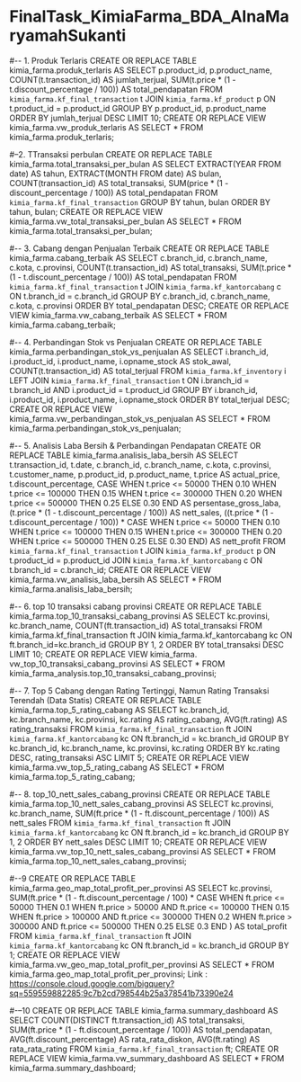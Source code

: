 # FinalTask_KimiaFarma_BDA_AlnaMaryamahSukanti

#-- 1. Produk Terlaris
CREATE OR REPLACE TABLE kimia_farma.produk_terlaris AS
SELECT 
    p.product_id,
    p.product_name,
    COUNT(t.transaction_id) AS jumlah_terjual,
    SUM(t.price * (1 - t.discount_percentage / 100)) AS total_pendapatan
FROM `kimia_farma.kf_final_transaction` t
JOIN `kimia_farma.kf_product` p ON t.product_id = p.product_id
GROUP BY p.product_id, p.product_name
ORDER BY jumlah_terjual DESC
LIMIT 10;
CREATE OR REPLACE VIEW kimia_farma.vw_produk_terlaris AS
SELECT * FROM kimia_farma.produk_terlaris;


#–2. TTransaksi perbulan
CREATE OR REPLACE TABLE kimia_farma.total_transaksi_per_bulan AS
SELECT 
    EXTRACT(YEAR FROM date) AS tahun,
    EXTRACT(MONTH FROM date) AS bulan,
    COUNT(transaction_id) AS total_transaksi,
    SUM(price * (1 - discount_percentage / 100)) AS total_pendapatan
FROM `kimia_farma.kf_final_transaction`
GROUP BY tahun, bulan
ORDER BY tahun, bulan;
CREATE OR REPLACE VIEW kimia_farma.vw_total_transaksi_per_bulan AS
SELECT * FROM kimia_farma.total_transaksi_per_bulan;



#-- 3. Cabang dengan Penjualan Terbaik
CREATE OR REPLACE TABLE kimia_farma.cabang_terbaik AS
SELECT 
    c.branch_id,
    c.branch_name,
    c.kota,
    c.provinsi,
    COUNT(t.transaction_id) AS total_transaksi,
    SUM(t.price * (1 - t.discount_percentage / 100)) AS total_pendapatan
FROM `kimia_farma.kf_final_transaction` t
JOIN `kimia_farma.kf_kantorcabang` c ON t.branch_id = c.branch_id
GROUP BY c.branch_id, c.branch_name, c.kota, c.provinsi
ORDER BY total_pendapatan DESC;
CREATE OR REPLACE VIEW kimia_farma.vw_cabang_terbaik AS
SELECT * FROM kimia_farma.cabang_terbaik;




#-- 4. Perbandingan Stok vs Penjualan
CREATE OR REPLACE TABLE kimia_farma.perbandingan_stok_vs_penjualan AS
SELECT 
    i.branch_id,
    i.product_id,
    i.product_name,
    i.opname_stock AS stok_awal,
    COUNT(t.transaction_id) AS total_terjual
FROM `kimia_farma.kf_inventory` i
LEFT JOIN `kimia_farma.kf_final_transaction` t 
    ON i.branch_id = t.branch_id AND i.product_id = t.product_id
GROUP BY i.branch_id, i.product_id, i.product_name, i.opname_stock
ORDER BY total_terjual DESC;
CREATE OR REPLACE VIEW kimia_farma.vw_perbandingan_stok_vs_penjualan AS
SELECT * FROM kimia_farma.perbandingan_stok_vs_penjualan;



#-- 5. Analisis Laba Bersih & Perbandingan Pendapatan
CREATE OR REPLACE TABLE kimia_farma.analisis_laba_bersih AS
SELECT 
    t.transaction_id,
    t.date,
    c.branch_id,
    c.branch_name,
    c.kota,
    c.provinsi,
    t.customer_name,
    p.product_id,
    p.product_name,
    t.price AS actual_price,
    t.discount_percentage,
    CASE 
        WHEN t.price <= 50000 THEN 0.10 
        WHEN t.price <= 100000 THEN 0.15
        WHEN t.price <= 300000 THEN 0.20
        WHEN t.price <= 500000 THEN 0.25
        ELSE 0.30 
    END AS persentase_gross_laba,
    (t.price * (1 - t.discount_percentage / 100)) AS nett_sales,
    ((t.price * (1 - t.discount_percentage / 100)) * 
    CASE 
        WHEN t.price <= 50000 THEN 0.10 
        WHEN t.price <= 100000 THEN 0.15
        WHEN t.price <= 300000 THEN 0.20
        WHEN t.price <= 500000 THEN 0.25
        ELSE 0.30 
    END) AS nett_profit
FROM `kimia_farma.kf_final_transaction` t
JOIN `kimia_farma.kf_product` p ON t.product_id = p.product_id
JOIN `kimia_farma.kf_kantorcabang` c ON t.branch_id = c.branch_id;
CREATE OR REPLACE VIEW kimia_farma.vw_analisis_laba_bersih AS
SELECT * FROM kimia_farma.analisis_laba_bersih;



#-- 6. top 10 transaksi cabang provinsi
CREATE OR REPLACE TABLE kimia_farma.top_10_transaksi_cabang_provinsi
AS
SELECT
kc.provinsi,
kc.branch_name,
COUNT(ft.transaction_id) AS total_transaksi
FROM kimia_farma.kf_final_transaction ft
JOIN kimia_farma.kf_kantorcabang kc
ON ft.branch_id=kc.branch_id
GROUP BY 1, 2
ORDER BY total_transaksi DESC
LIMIT 10;
CREATE OR REPLACE VIEW kimia_farma.
vw_top_10_transaksi_cabang_provinsi AS
SELECT * FROM kimia_farma_analysis.top_10_transaksi_cabang_provinsi;


#-- 7. Top 5 Cabang dengan Rating Tertinggi, Namun Rating Transaksi Terendah (Data Statis)
CREATE OR REPLACE TABLE kimia_farma.top_5_rating_cabang
AS
SELECT 
    kc.branch_id,
    kc.branch_name,
    kc.provinsi,
    kc.rating AS rating_cabang,
    AVG(ft.rating) AS rating_transaksi
FROM `kimia_farma.kf_final_transaction` ft
JOIN `kimia_farma.kf_kantorcabang` kc
ON ft.branch_id = kc.branch_id
GROUP BY kc.branch_id, kc.branch_name, kc.provinsi, kc.rating
ORDER BY kc.rating DESC, rating_transaksi ASC
LIMIT 5;
CREATE OR REPLACE VIEW kimia_farma.vw_top_5_rating_cabang AS
SELECT * FROM kimia_farma.top_5_rating_cabang;


#-- 8. top_10_nett_sales_cabang_provinsi
CREATE OR REPLACE TABLE kimia_farma.top_10_nett_sales_cabang_provinsi AS
SELECT 
    kc.provinsi, 
    kc.branch_name, 
    SUM(ft.price * (1 - ft.discount_percentage / 100)) AS nett_sales
FROM `kimia_farma.kf_final_transaction` ft
JOIN `kimia_farma.kf_kantorcabang` kc 
ON ft.branch_id = kc.branch_id
GROUP BY 1, 2
ORDER BY nett_sales DESC
LIMIT 10;
CREATE OR REPLACE VIEW kimia_farma.vw_top_10_nett_sales_cabang_provinsi AS
SELECT * FROM kimia_farma.top_10_nett_sales_cabang_provinsi;



#--9 CREATE OR REPLACE TABLE kimia_farma.geo_map_total_profit_per_provinsi AS
SELECT 
    kc.provinsi,
    SUM(ft.price * (1 - ft.discount_percentage / 100) * 
        CASE 
            WHEN ft.price <= 50000 THEN 0.1
            WHEN ft.price > 50000 AND ft.price <= 100000 THEN 0.15
            WHEN ft.price > 100000 AND ft.price <= 300000 THEN 0.2
            WHEN ft.price > 300000 AND ft.price <= 500000 THEN 0.25
            ELSE 0.3
        END
    ) AS total_profit
FROM `kimia_farma.kf_final_transaction` ft
JOIN `kimia_farma.kf_kantorcabang` kc 
ON ft.branch_id = kc.branch_id
GROUP BY 1;
CREATE OR REPLACE VIEW kimia_farma.vw_geo_map_total_profit_per_provinsi AS
SELECT * FROM kimia_farma.geo_map_total_profit_per_provinsi;
Link : https://console.cloud.google.com/bigquery?sq=559559882285:9c7b2cd798544b25a378541b73390e24



#-–10
CREATE OR REPLACE TABLE kimia_farma.summary_dashboard AS
SELECT 
    COUNT(DISTINCT ft.transaction_id) AS total_transaksi,
    SUM(ft.price * (1 - ft.discount_percentage / 100)) AS total_pendapatan,
    AVG(ft.discount_percentage) AS rata_rata_diskon,
    AVG(ft.rating) AS rata_rata_rating
FROM `kimia_farma.kf_final_transaction` ft;
CREATE OR REPLACE VIEW kimia_farma.vw_summary_dashboard AS
SELECT * FROM kimia_farma.summary_dashboard;

